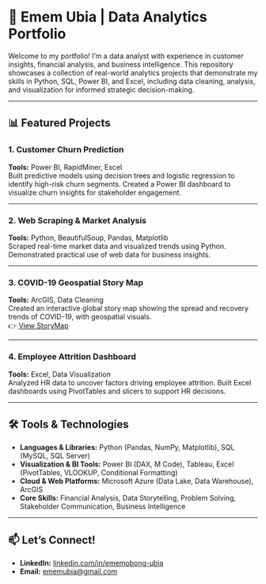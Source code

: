 # 💼 Emem Ubia | Data Analytics Portfolio

Welcome to my portfolio! I’m a data analyst with experience in customer insights, financial analysis, and business intelligence. This repository showcases a collection of real-world analytics projects that demonstrate my skills in Python, SQL, Power BI, and Excel, including data cleaning, analysis, and visualization for informed strategic decision-making.

---

## 📊 Featured Projects

### 1. Customer Churn Prediction  
**Tools:** Power BI, RapidMiner, Excel  
Built predictive models using decision trees and logistic regression to identify high-risk churn segments. Created a Power BI dashboard to visualize churn insights for stakeholder engagement.  

---

### 2. Web Scraping & Market Analysis  
**Tools:** Python, BeautifulSoup, Pandas, Matplotlib  
Scraped real-time market data and visualized trends using Python. Demonstrated practical use of web data for business insights. 

---

### 3. COVID-19 Geospatial Story Map  
**Tools:** ArcGIS, Data Cleaning  
Created an interactive global story map showing the spread and recovery trends of COVID-19, with geospatial visuals.  
👉 [View StoryMap](https://storymaps.arcgis.com/stories/c280a7358a834774a3cde898990b2d4b)

---

### 4. Employee Attrition Dashboard  
**Tools:** Excel, Data Visualization  
Analyzed HR data to uncover factors driving employee attrition. Built Excel dashboards using PivotTables and slicers to support HR decisions.  

---

## 🛠️ Tools & Technologies

- **Languages & Libraries:** Python (Pandas, NumPy, Matplotlib), SQL (MySQL, SQL Server)
- **Visualization & BI Tools:** Power BI (DAX, M Code), Tableau, Excel (PivotTables, VLOOKUP, Conditional Formatting)
- **Cloud & Web Platforms:** Microsoft Azure (Data Lake, Data Warehouse), ArcGIS
- **Core Skills:** Financial Analysis, Data Storytelling, Problem Solving, Stakeholder Communication, Business Intelligence

---

## 📫 Let’s Connect!
- **LinkedIn:** [linkedin.com/in/ememobong-ubia](https://www.linkedin.com/in/ememobong-ubia)
- **Email:** ememubia@gmail.com
